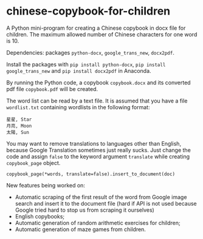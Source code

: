 # chinese-copybook-for-children
A Python mini-program for creating a Chinese copybook in docx file for children. The maximum allowed number of Chinese characters for one word is 10.

Dependencies: packages `python-docx`, `google_trans_new`, `docx2pdf`.

Install the packages with `pip install python-docx`, `pip install google_trans_new` and `pip install docx2pdf` in Anaconda.

By running the Python code,  a copybook `copybook.docx` and its converted pdf file `copybook.pdf` will be created.

The word list can be read by a text file.
It is assumed that you have a file `wordlist.txt` containing wordlists in the following format:
```
星星, Star
月亮, Moon
太陽, Sun
```

You may want to remove translations to languages other than English, because Google Translation sometimes just really sucks. Just change the code and assign `false` to the keyword argument `translate` while creating `copybook_page` object. 
```
copybook_page(*words, translate=false).insert_to_document(doc)
```

New features being worked on:
* Automatic scraping of the first result of the word from Google image search and insert it to the document file (hard if API is not used because Google tried hard to stop us from scraping it ourselves)
* English copybooks;
* Automatic generation of random arithmetic exercises for children;
* Automatic generation of maze games from children. 
